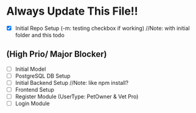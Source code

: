 # Always Update This File!!

- [x] Initial Repo Setup (-m: testing checkbox if working) //Note: with initial folder and this todo

## (High Prio/ Major Blocker)
- [ ] Initial Model
- [ ] PostgreSQL DB Setup
- [ ] Initial Backend Setup //Note: like npm install?
- [ ] Frontend Setup
- [ ] Register Module (UserType: PetOwner & Vet Pro)
- [ ] Login Module
